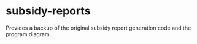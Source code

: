 # subsidy-reports
Provides a backup of the original subsidy report generation code and the program diagram.
